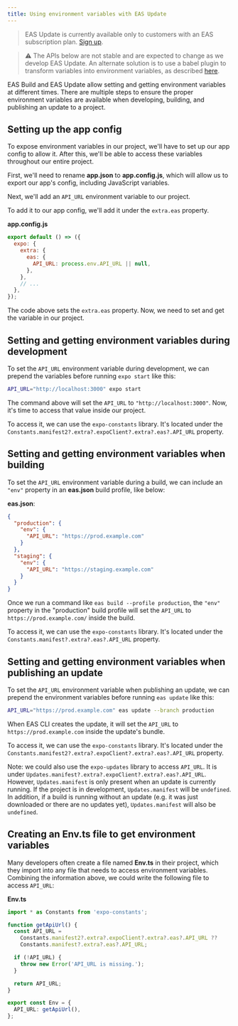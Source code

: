 ```yaml
---
title: Using environment variables with EAS Update
---
```


> EAS Update is currently available only to customers with an EAS subscription plan. [Sign up](https://expo.dev/accounts/[account]/settings/subscriptions).

> ⚠️ The APIs below are not stable and are expected to change as we develop EAS Update. An alternate solution is to use a babel plugin to transform variables into environment variables, as described [here](/guides/environment-variables/#using-babel-to-replace-variables).

EAS Build and EAS Update allow setting and getting environment variables at different times. There are multiple steps to ensure the proper environment variables are available when developing, building, and publishing an update to a project.

## Setting up the app config

To expose environment variables in our project, we'll have to set up our app config to allow it. After this, we'll be able to access these variables throughout our entire project.

First, we'll need to rename **app.json** to **app.config.js**, which will allow us to export our app's config, including JavaScript variables.

Next, we'll add an `API_URL` environment variable to our project.

To add it to our app config, we'll add it under the `extra.eas` property.

**app.config.js**

```js
export default () => ({
  expo: {
    extra: {
      eas: {
        API_URL: process.env.API_URL || null,
      },
    },
    // ...
  },
});
```

The code above sets the `extra.eas` property. Now, we need to set and get the variable in our project.

## Setting and getting environment variables during development

To set the `API_URL` environment variable during development, we can prepend the variables before running `expo start` like this:

```bash
API_URL="http://localhost:3000" expo start
```

The command above will set the `API_URL` to `"http://localhost:3000"`. Now, it's time to access that value inside our project.

To access it, we can use the `expo-constants` library. It's located under the `Constants.manifest2?.extra?.expoClient?.extra?.eas?.API_URL` property.

## Setting and getting environment variables when building

To set the `API_URL` environment variable during a build, we can include an `"env"` property in an **eas.json** build profile, like below:

**eas.json**:

```json
{
  "production": {
    "env": {
      "API_URL": "https://prod.example.com"
    }
  },
  "staging": {
    "env": {
      "API_URL": "https://staging.example.com"
    }
  }
}
```

Once we run a command like `eas build --profile production`, the `"env"` property in the "production" build profile will set the `API_URL` to `https://prod.example.com/` inside the build.

To access it, we can use the `expo-constants` library. It's located under the `Constants.manifest?.extra?.eas?.API_URL` property.

## Setting and getting environment variables when publishing an update

To set the `API_URL` environment variable when publishing an update, we can prepend the environment variables before running `eas update` like this:

```bash
API_URL="https://prod.example.com" eas update --branch production
```

When EAS CLI creates the update, it will set the `API_URL` to `https://prod.example.com` inside the update's bundle.

To access it, we can use the `expo-constants` library. It's located under the `Constants.manifest2?.extra?.expoClient?.extra?.eas?.API_URL` property.

Note: we could also use the `expo-updates` library to access `API_URL`. It is under `Updates.manifest?.extra?.expoClient?.extra?.eas?.API_URL`. However, `Updates.manifest` is only present when an update is currently running. If the project is in development, `Updates.manifest` will be `undefined`. In addition, if a build is running without an update (e.g. it was just downloaded or there are no updates yet), `Updates.manifest` will also be `undefined`.

## Creating an Env.ts file to get environment variables

Many developers often create a file named **Env.ts** in their project, which they import into any file that needs to access environment variables. Combining the information above, we could write the following file to access `API_URL`:

**Env.ts**

```ts
import * as Constants from 'expo-constants';

function getApiUrl() {
  const API_URL =
    Constants.manifest2?.extra?.expoClient?.extra?.eas?.API_URL ??
    Constants.manifest?.extra?.eas?.API_URL;

  if (!API_URL) {
    throw new Error('API_URL is missing.');
  }

  return API_URL;
}

export const Env = {
  API_URL: getApiUrl(),
};
```
